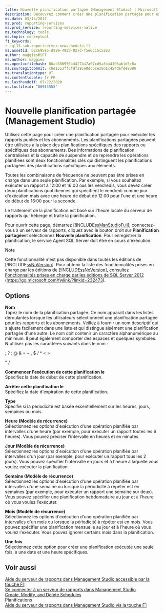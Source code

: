 ```yaml
---
title: Nouvelle planification partagée (Management Studio) | Microsoft Docs
description: Découvrez comment créer une planification partagée pour exécuter des rapports et des abonnements publiés à l’aide des options de la page Nouvelle planification dans SQL Server Management Studio.
ms.date: 03/14/2017
ms.prod: reporting-services
ms.prod_service: reporting-services-native
ms.technology: tools
ms.topic: conceptual
f1_keywords:
- sql13.swb.reportserver.newschedule.f1
ms.assetid: b2c69586-d98e-4933-827d-f5e6c15c5203
author: maggiesMSFT
ms.author: maggies
ms.openlocfilehash: 00ad35697044427b47a07cd9a3b44105ab1d5c8a
ms.sourcegitcommit: c8e1553ff3fdf295e8dc6ce30d1c454d6fde8088
ms.translationtype: HT
ms.contentlocale: fr-FR
ms.lasthandoff: 07/22/2020
ms.locfileid: "86915555"
---
```

# <a name="new-shared-schedule-management-studio"></a>Nouvelle planification partagée (Management Studio)
  Utilisez cette page pour créer une planification partagée pour exécuter les rapports publiés et les abonnements. Les planifications partagées peuvent être utilisées à la place des planifications spécifiques des rapports ou spécifiques des abonnements. Des informations de planification centralisées et la capacité de suspendre et de reprendre les opérations planifiées sont deux fonctionnalités clés qui distinguent les planifications partagées des planifications spécifiques aux éléments.  
  
 Toutes les combinaisons de fréquence ne peuvent pas être prises en charge dans une seule planification. Par exemple, si vous souhaitez exécuter un rapport à 12:00 et 16:00 ous les vendredis, vous devez créer deux planifications quotidiennes qui spécifient le vendredi comme jour d'exécution mais avec une heure de début de 12:00 pour l'une et une heure de début de 16:00 pour la seconde.  
  
 Le traitement de la planification est basé sur l'heure locale du serveur de rapports qui héberge et traite la planification.  
  
 Pour ouvrir cette page, démarrez [!INCLUDE[ssManStudioFull](../../includes/ssmanstudiofull-md.md)], connectez-vous à un serveur de rapports, cliquez avec le bouton droit sur **Planification partagée**et sélectionnez **Nouvelle planification**. Pour enregistrer la planification, le service Agent SQL Server doit être en cours d'exécution.  
  
> [!NOTE]  
>  Cette fonctionnalité n'est pas disponible dans toutes les éditions de [!INCLUDE[ssNoVersion](../../includes/ssnoversion-md.md)]. Pour obtenir la liste des fonctionnalités prises en charge par les éditions de [!INCLUDE[ssNoVersion](../../includes/ssnoversion-md.md)], consultez [Fonctionnalités prises en charge par les éditions de SQL Server 2012](https://go.microsoft.com/fwlink/?linkid=232473) (https://go.microsoft.com/fwlink/?linkid=232473).  
  
## <a name="options"></a>Options  
 **Nom**  
 Tapez le nom de la planification partagée. Ce nom apparaît dans les listes déroulantes lorsque les utilisateurs sélectionnent une planification partagée pour les rapports et les abonnements. Veillez à fournir un nom descriptif qui s'ajuste facilement dans une liste et qui distingue aisément une planification partagée d'une autre. Le nom doit contenir un caractère alphanumérique au minimum. Il peut également comporter des espaces et quelques symboles. N'utilisez pas les caractères suivants dans le nom :  
  
 ; ? : \@ & = + , $ / * < >  
  
 " /  
  
 **Commencer l'exécution de cette planification le**  
 Spécifiez la date de début de cette planification.  
  
 **Arrêter cette planification le**  
 Spécifiez la date d'expiration de cette planification.  
  
 **Type**  
 Spécifie si la périodicité est basée essentiellement sur les heures, jours, semaines ou mois.  
  
 **Heure (Modèle de récurrence)**  
 Sélectionnez les options d'exécution d'une opération planifiée par intervalles d'une heure (par exemple, pour exécuter un rapport toutes les 6 heures). Vous pouvez préciser l'intervalle en heures et en minutes.  
  
 **Jour (Modèle de récurrence)**  
 Sélectionnez les options d'exécution d'une opération planifiée par intervalles d'un jour (par exemple, pour exécuter un rapport tous les 2 jours). Vous pouvez spécifier l'intervalle en jours et à l'heure à laquelle vous voulez exécuter la planification.  
  
 **Semaine (Modèle de récurrence)**  
 Sélectionnez les options d'exécution d'une opération planifiée par intervalles d'une semaine ou lorsque la périodicité à répéter est en semaines (par exemple, pour exécuter un rapport une semaine sur deux). Vous pouvez spécifier une planification hebdomadaire au jour et à l'heure où vous voulez l'exécuter.  
  
 **Mois (Modèle de récurrence)**  
 Sélectionnez les options d'exécution d'une opération planifiée par intervalles d'un mois ou lorsque la périodicité à répéter est en mois. Vous pouvez spécifier une planification mensuelle au jour et à l'heure où vous voulez l'exécuter. Vous pouvez ignorer certains mois dans la planification.  
  
 **Une fois**  
 Sélectionnez cette option pour créer une planification exécutée une seule fois, à une date et une heure spécifiques.  
  
## <a name="see-also"></a>Voir aussi  
 [Aide du serveur de rapports dans Management Studio accessible par la touche F1](../../reporting-services/tools/report-server-in-management-studio-f1-help.md)   
 [Se connecter à un serveur de rapports dans Management Studio](../../reporting-services/tools/connect-to-a-report-server-in-management-studio.md)   
 [Create, Modify, and Delete Schedules](../../reporting-services/subscriptions/create-modify-and-delete-schedules.md)   
 [Planifications](../../reporting-services/subscriptions/schedules.md)   
 [Aide du serveur de rapports dans Management Studio via la touche F1](../../reporting-services/tools/report-server-in-management-studio-f1-help.md)  
  
  
